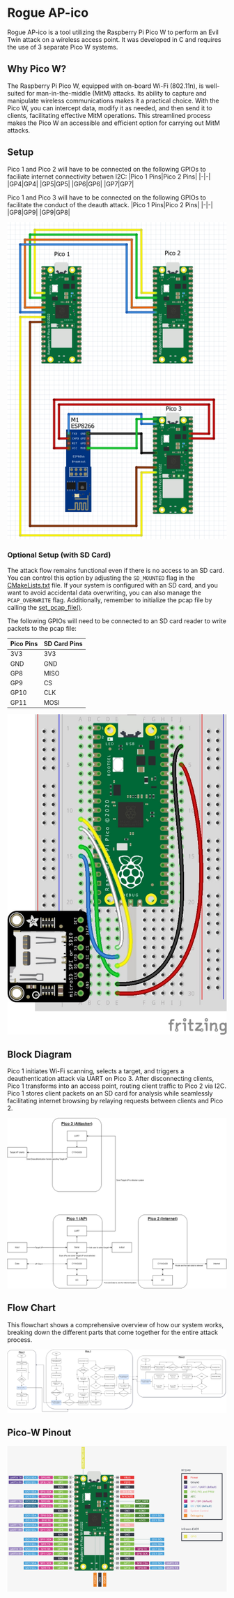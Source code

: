 # Rogue AP-ico
Rogue AP-ico is a tool utilizing the Raspberry Pi Pico W to perform an Evil Twin attack on a wireless access point. It was developed in C and requires the use of 3 separate Pico W systems.

## Why Pico W?
The Raspberry Pi Pico W, equipped with on-board Wi-Fi (802.11n), is well-suited for man-in-the-middle (MitM) attacks. Its ability to capture and manipulate wireless communications makes it a practical choice. With the Pico W, you can intercept data, modify it as needed, and then send it to clients, facilitating effective MitM operations. This streamlined process makes the Pico W an accessible and efficient option for carrying out MitM attacks.

## Setup
Pico 1 and Pico 2 will have to be connected on the following GPIOs to faciliate internet connectivity betwen I2C:
|Pico 1 Pins|Pico 2 Pins|
|-|-|
|GP4|GP4|
|GP5|GP5|
|GP6|GP6|
|GP7|GP7|

Pico 1 and Pico 3 will have to be connected on the following GPIOs to facilitate the conduct of the deauth attack.
|Pico 1 Pins|Pico 2 Pins|
|-|-|
|GP8|GP9|
|GP9|GP8|

![Setup](images/picow_setup.png)

### Optional Setup (with SD Card)
The attack flow remains functional even if there is no access to an SD card. You can control this option by adjusting the `SD_MOUNTED` flag in the [CMakeLists.txt](src/CMakeLists.txt) file. If your system is configured with an SD card, and you want to avoid accidental data overwriting, you can also manage the `PCAP_OVERWRITE` flag. Additionally, remember to initialize the pcap file by calling the [set_pcap_file()](src/pcap_helper/pcap.c#L8). 

The following GPIOs will need to be connected to an SD card reader to write packets to the pcap file:

|Pico Pins|SD Card Pins|
|-|-|
|3V3|3V3|
|GND|GND|
|GP8|MISO|
|GP9|CS|
|GP10|CLK|
|GP11|MOSI|

![Optional Setup](images/picow_sd_card.png)

## Block Diagram
Pico 1 initiates Wi-Fi scanning, selects a target, and triggers a deauthentication attack via UART on Pico 3. After disconnecting clients, Pico 1 transforms into an access point, routing client traffic to Pico 2 via I2C. Pico 1 stores client packets on an SD card for analysis while seamlessly facilitating internet browsing by relaying requests between clients and Pico 2.

![Block Diagram](images/block_diagram.png)

## Flow Chart
This flowchart shows a comprehensive overview of how our system works, breaking down the different parts that come together for the entire attack process.

![Flow Chart](images/program_flowchart.png)

## Pico-W Pinout
![Pico-W Architecture](images/picow_architecture.png)
